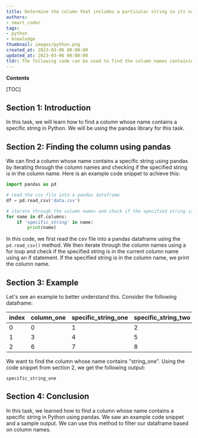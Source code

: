 ```yaml
---
title: Determine the column that includes a particular string in its name
authors:
- smart_coder
tags:
- python
- knowledge
thumbnail: images/python.png
created_at: 2023-03-06 00:00:00
updated_at: 2023-03-06 00:00:00
tldr: The following code can be used to find the column names containing a specific string in a Pandas dataframe `df.columns[df.columns.str.contains(`specific\_string`)]`.
---
```


**Contents**

[TOC]

## Section 1: Introduction
In this task, we will learn how to find a column whose name contains a specific string in Python. We will be using the pandas library for this task.

## Section 2: Finding the column using pandas
We can find a column whose name contains a specific string using pandas by iterating through the column names and checking if the specified string is in the column name. Here is an example code snippet to achieve this:

```python
import pandas as pd

# read the csv file into a pandas dataframe
df = pd.read_csv('data.csv')

# iterate through the column names and check if the specified string is in the column name
for name in df.columns:
    if 'specific_string' in name:
        print(name)
```
In this code, we first read the csv file into a pandas dataframe using the `pd.read_csv()` method. We then iterate through the column names using a for loop and check if the specified string is in the current column name using an if statement. If the specified string is in the column name, we print the column name.

## Section 3: Example
Let's see an example to better understand this. Consider the following dataframe:

|index|column_one|specific_string_one|specific_string_two|
|-----|----------|------------------|------------------|
|   0 |    0     |        1         |         2        |
|   1 |    3     |        4         |         5        |
|   2 |    6     |        7         |         8        |

We want to find the column whose name contains "string_one". Using the code snippet from section 2, we get the following output:

```
specific_string_one
```

## Section 4: Conclusion
In this task, we learned how to find a column whose name contains a specific string in Python using pandas. We saw an example code snippet and a sample output. We can use this method to filter our dataframe based on column names.
